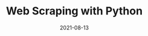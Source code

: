 ---
title: 'Web Scraping with Python'
date: '2021-08-13'
description: "Using the Beautiful Soup library."
img: "/images/projects/promiedos.png"
img_alt: "Image of the Promiedos website."
featured: false
tools_used: "Python, Beautiful Soup"
published: "2021/06/03"
github_url: "https://github.com/francosbenitez/web-scraping"
live_url: "https://github.com/francosbenitez/web-scraping"
---